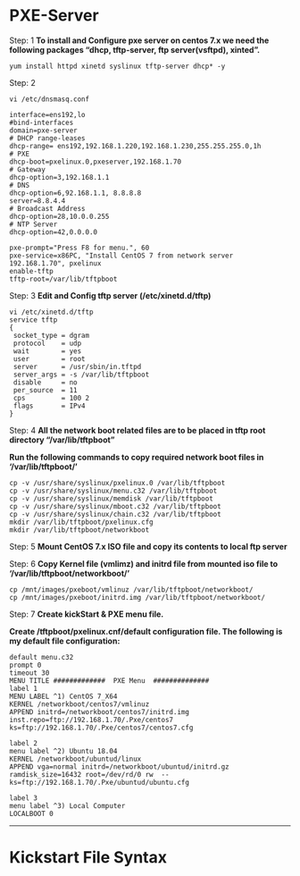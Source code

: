 # PXE-Server

Step: 1
**To install and Configure pxe server on centos 7.x we need the following packages “dhcp, tftp-server, ftp server(vsftpd), xinted”.**
```
yum install httpd xinetd syslinux tftp-server dhcp* -y
```

Step: 2

```
vi /etc/dnsmasq.conf

interface=ens192,lo
#bind-interfaces
domain=pxe-server
# DHCP range-leases
dhcp-range= ens192,192.168.1.220,192.168.1.230,255.255.255.0,1h
# PXE
dhcp-boot=pxelinux.0,pxeserver,192.168.1.70
# Gateway
dhcp-option=3,192.168.1.1
# DNS
dhcp-option=6,92.168.1.1, 8.8.8.8
server=8.8.4.4
# Broadcast Address
dhcp-option=28,10.0.0.255
# NTP Server
dhcp-option=42,0.0.0.0

pxe-prompt="Press F8 for menu.", 60
pxe-service=x86PC, "Install CentOS 7 from network server 192.168.1.70", pxelinux
enable-tftp
tftp-root=/var/lib/tftpboot
```

Step: 3
**Edit and Config tftp server (/etc/xinetd.d/tftp)**
```
vi /etc/xinetd.d/tftp
service tftp
{
 socket_type = dgram
 protocol    = udp
 wait        = yes
 user        = root
 server      = /usr/sbin/in.tftpd
 server_args = -s /var/lib/tftpboot
 disable     = no
 per_source  = 11
 cps         = 100 2
 flags       = IPv4
}
```

Step: 4
**All the network boot related files are to be placed in tftp root directory “/var/lib/tftpboot”**

**Run the following commands to copy required network boot files in ‘/var/lib/tftpboot/’**
```
cp -v /usr/share/syslinux/pxelinux.0 /var/lib/tftpboot
cp -v /usr/share/syslinux/menu.c32 /var/lib/tftpboot
cp -v /usr/share/syslinux/memdisk /var/lib/tftpboot
cp -v /usr/share/syslinux/mboot.c32 /var/lib/tftpboot
cp -v /usr/share/syslinux/chain.c32 /var/lib/tftpboot
mkdir /var/lib/tftpboot/pxelinux.cfg
mkdir /var/lib/tftpboot/networkboot
```

Step: 5
**Mount CentOS 7.x ISO file and copy its contents to local ftp server**

Step: 6
**Copy Kernel file (vmlimz) and initrd file from mounted iso file to ‘/var/lib/tftpboot/networkboot/’**
```
cp /mnt/images/pxeboot/vmlinuz /var/lib/tftpboot/networkboot/
cp /mnt/images/pxeboot/initrd.img /var/lib/tftpboot/networkboot/
```

Step: 7
**Create kickStart & PXE menu file.**

**Create /tftpboot/pxelinux.cnf/default configuration file. The following is my default file configuration:**
```
default menu.c32
prompt 0
timeout 30
MENU TITLE #############  PXE Menu  ##############
label 1
MENU LABEL ^1) CentOS 7_X64
KERNEL /networkboot/centos7/vmlinuz
APPEND initrd=/networkboot/centos7/initrd.img inst.repo=ftp://192.168.1.70/.Pxe/centos7 ks=ftp://192.168.1.70/.Pxe/centos7/centos7.cfg

label 2
menu label ^2) Ubuntu 18.04
KERNEL /networkboot/ubuntud/linux
APPEND vga=normal initrd=/networkboot/ubuntud/initrd.gz ramdisk_size=16432 root=/dev/rd/0 rw  --
ks=ftp://192.168.1.70/.Pxe/ubuntud/ubuntu.cfg

label 3
menu label ^3) Local Computer
LOCALBOOT 0
```

---

# Kickstart File Syntax









